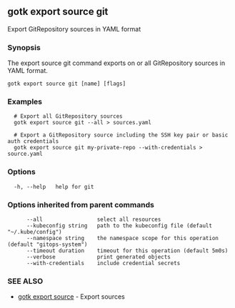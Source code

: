 ## gotk export source git

Export GitRepository sources in YAML format

### Synopsis

The export source git command exports on or all GitRepository sources in YAML format.

```
gotk export source git [name] [flags]
```

### Examples

```
  # Export all GitRepository sources
  gotk export source git --all > sources.yaml

  # Export a GitRepository source including the SSH key pair or basic auth credentials
  gotk export source git my-private-repo --with-credentials > source.yaml

```

### Options

```
  -h, --help   help for git
```

### Options inherited from parent commands

```
      --all                 select all resources
      --kubeconfig string   path to the kubeconfig file (default "~/.kube/config")
      --namespace string    the namespace scope for this operation (default "gitops-system")
      --timeout duration    timeout for this operation (default 5m0s)
      --verbose             print generated objects
      --with-credentials    include credential secrets
```

### SEE ALSO

* [gotk export source](gotk_export_source.md)	 - Export sources

